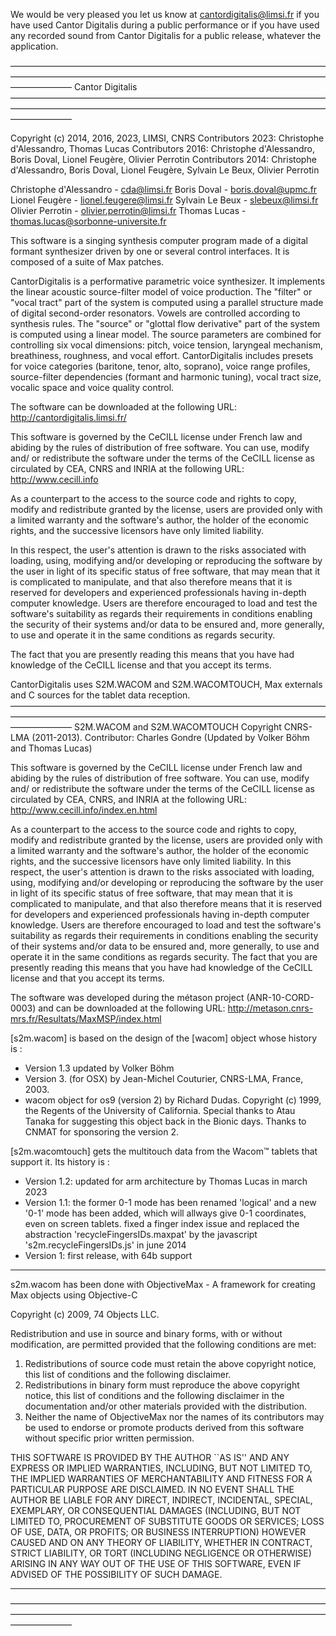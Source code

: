 We would be very pleased you let us know at cantordigitalis@limsi.fr if you have used Cantor Digitalis during a public performance or if you have used any recorded sound from Cantor Digitalis for a public release, whatever the application.

———————————————————————————————————————————————————————————————————————————————
Cantor Digitalis
———————————————————————————————————————————————————————————————————————————————

Copyright (c) 2014, 2016, 2023, LIMSI, CNRS
Contributors 2023: Christophe d'Alessandro, Thomas Lucas
Contributors 2016: Christophe d'Alessandro, Boris Doval, Lionel Feugère, Olivier Perrotin
Contributors 2014: Christophe d'Alessandro, Boris Doval, Lionel Feugère, Sylvain Le Beux, Olivier Perrotin 


Christophe d'Alessandro - cda@limsi.fr
Boris Doval - boris.doval@upmc.fr
Lionel Feugère - lionel.feugere@limsi.fr
Sylvain Le Beux - slebeux@limsi.fr
Olivier Perrotin - olivier.perrotin@limsi.fr
Thomas Lucas - thomas.lucas@sorbonne-universite.fr

This software is a singing synthesis computer program made of a digital formant synthesizer driven by one or several control interfaces. It is composed of a suite of Max patches.

CantorDigitalis is a performative parametric voice synthesizer. It implements the linear acoustic source-filter model of voice production. The "filter" or "vocal tract" part of the system is computed using a parallel structure made of digital second-order resonators. Vowels are controlled according to synthesis rules. The "source" or "glottal flow derivative" part of the system is computed using a linear model. The source parameters are combined for controlling six vocal dimensions: pitch, voice tension, laryngeal mechanism, breathiness, roughness, and vocal effort. CantorDigitalis includes presets for voice categories (baritone, tenor, alto, soprano), voice range profiles, source-filter dependencies (formant and harmonic tuning), vocal tract size, vocalic space and voice quality control.

The software can be downloaded at the following URL:
http://cantordigitalis.limsi.fr/

This software is governed by the CeCILL license under French law and abiding by the rules of distribution of free software. You can use, modify and/ or redistribute the software under the terms of the CeCILL license as circulated by CEA, CNRS and INRIA at the following URL:
http://www.cecill.info

As a counterpart to the access to the source code and rights to copy, modify and redistribute granted by the license, users are provided only with a limited warranty and the software's author, the holder of the economic rights, and the successive licensors have only limited liability.

In this respect, the user's attention is drawn to the risks associated with loading, using, modifying and/or developing or reproducing the software by the user in light of its specific status of free software, that may mean that it is complicated to manipulate,  and  that also therefore means that it is reserved for developers and experienced professionals having in-depth computer knowledge. Users are therefore encouraged to load and test the software's suitability as regards their requirements in conditions enabling the security of their systems and/or data to be ensured and, more generally, to use and operate it in the same conditions as regards security.

The fact that you are presently reading this means that you have had knowledge of the CeCILL license and that you accept its terms.


CantorDigitalis uses S2M.WACOM and S2M.WACOMTOUCH, Max externals and C sources for the tablet data reception.
———————————————————————————————————————————————————————————————————————————————
S2M.WACOM and S2M.WACOMTOUCH
Copyright CNRS-LMA (2011-2013). Contributor: Charles Gondre (Updated by Volker Böhm and Thomas Lucas)

This software is governed by the CeCILL license under French law and abiding by the rules of distribution of free software. You can use, modify and/ or redistribute the software under the terms of the CeCILL license as circulated by CEA, CNRS, and INRIA at the following URL:
http://www.cecill.info/index.en.html

As a counterpart to the access to the source code and rights to copy, modify and redistribute granted by the license, users are provided only with a limited warranty and the software's author, the holder of the economic rights, and the successive licensors have only limited liability. In this respect, the user's attention is drawn to the risks associated with loading, using, modifying and/or developing or reproducing the software by the user in light of its specific status of free software, that may mean that it is complicated to manipulate, and that also therefore means that it is reserved for developers and experienced professionals having in-depth computer knowledge. Users are therefore encouraged to load and test the software's suitability as regards their requirements in conditions enabling the security of their systems and/or data to be ensured and, more generally, to use and operate it in the same conditions as regards security. The fact that you are presently reading this means that you have had knowledge of the CeCILL license and that you accept its terms.

The software was developed during the métason project (ANR-10-CORD-0003) and can be downloaded at the following URL:
http://metason.cnrs-mrs.fr/Resultats/MaxMSP/index.html

[s2m.wacom] is based on the design of the [wacom] object whose history is :
  - Version 1.3 updated by Volker Böhm
  - Version 3. (for OSX) by Jean-Michel Couturier, CNRS-LMA, France, 2003.
  - wacom object for os9 (version 2) by Richard Dudas. Copyright (c) 1999, the Regents of the University of California.
    Special thanks to Atau Tanaka for suggesting this object back in the Bionic days. Thanks to CNMAT for sponsoring the version 2.

[s2m.wacomtouch] gets the multitouch data from the Wacom™ tablets that support it. Its history is :
  - Version 1.2: updated for arm architecture by Thomas Lucas in march 2023
  - Version 1.1: the former 0-1 mode has been renamed 'logical' and a new '0-1' mode has been added, which will allways give 0-1 coordinates, even on screen tablets. fixed a finger index issue and replaced the abstraction 'recycleFingersIDs.maxpat' by the javascript 's2m.recycleFingersIDs.js' in june 2014
  - Version 1: first release, with 64b support


- - - - - - - - - - - - - - - - - - - - - - - - - - - - - - - - - - - - - - - -
s2m.wacom has been done with ObjectiveMax - A framework for creating Max objects using Objective-C

Copyright (c) 2009, 74 Objects LLC.

Redistribution and use in source and binary forms, with or without modification, are permitted provided that the following conditions are met:

 1. Redistributions of source code must retain the above copyright notice, this list of conditions and the following disclaimer.
 2. Redistributions in binary form must reproduce the above copyright notice, this list of conditions and the following disclaimer in the documentation and/or other materials provided with the distribution.
 3. Neither the name of ObjectiveMax nor the names of its contributors may be used to endorse or promote products derived from this software without specific prior written permission.

THIS SOFTWARE IS PROVIDED BY THE AUTHOR ``AS IS'' AND ANY EXPRESS OR IMPLIED WARRANTIES, INCLUDING, BUT NOT LIMITED TO, THE IMPLIED WARRANTIES OF MERCHANTABILITY AND FITNESS FOR A PARTICULAR PURPOSE ARE DISCLAIMED. IN NO EVENT SHALL THE AUTHOR BE LIABLE FOR ANY DIRECT, INDIRECT, INCIDENTAL, SPECIAL, EXEMPLARY, OR CONSEQUENTIAL DAMAGES (INCLUDING, BUT NOT LIMITED TO, PROCUREMENT OF SUBSTITUTE GOODS OR SERVICES; LOSS OF USE, DATA, OR PROFITS; OR BUSINESS INTERRUPTION) HOWEVER CAUSED AND ON ANY THEORY OF LIABILITY, WHETHER IN CONTRACT, STRICT LIABILITY, OR TORT (INCLUDING NEGLIGENCE OR OTHERWISE) ARISING IN ANY WAY OUT OF THE USE OF THIS SOFTWARE, EVEN IF ADVISED OF THE POSSIBILITY OF SUCH DAMAGE.
- - - - - - - - - - - - - - - - - - - - - - - - - - - - - - - - - - - - - - - -
———————————————————————————————————————————————————————————————————————————————


